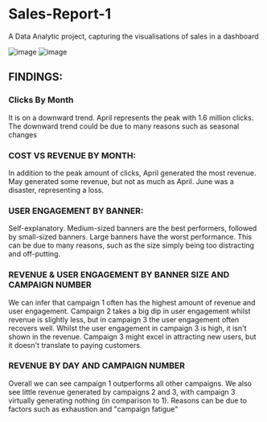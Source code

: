 # Sales-Report-1
A Data Analytic project, capturing the visualisations of sales in a dashboard

![image](https://github.com/user-attachments/assets/e7893200-d6d9-4775-9aee-e16f5932d205)
![image](https://github.com/user-attachments/assets/271bf24e-109d-4023-b2ce-d156a1406b3b)


## FINDINGS:
### Clicks By Month
It is on a downward trend. April represents the peak with 1.6 million clicks. The downward trend could be due to many reasons such as seasonal changes 

### COST VS REVENUE BY MONTH:
In addition to the peak amount of clicks, April generated the most revenue. May generated some revenue, but not as much as April. June was a disaster, representing a loss.

### USER ENGAGEMENT BY BANNER:
Self-explanatory. Medium-sized banners are the best performers, followed by small-sized banners. Large banners have the worst performance. This can be due to many reasons, such as the size simply being too distracting and off-putting.

### REVENUE & USER ENGAGEMENT BY BANNER SIZE AND CAMPAIGN NUMBER
We can infer that campaign 1 often has the highest amount of revenue and user engagement. Campaign 2 takes a big dip in user engagement whilst revenue is slightly less, but in campaign 3 the user engagement often recovers well. Whilst the user engagement in campaign 3 is high, it isn't shown in the revenue. Campaign 3 might excel in attracting new users, but it doesn't translate to paying customers.

### REVENUE BY DAY AND CAMPAIGN NUMBER
Overall we can see campaign 1 outperforms all other campaigns. We also see little revenue generated by campaigns 2 and 3, with campaign 3 virtually generating nothing (in comparison to 1). Reasons can be due to factors such as exhaustion and "campaign fatigue"
